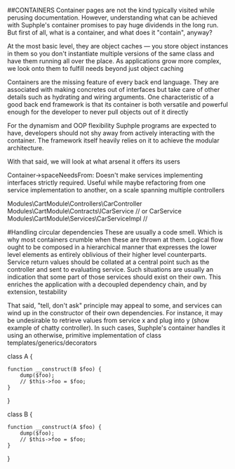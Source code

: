##CONTAINERS
Container pages are not the kind typically visited while perusing 
documentation. However, understanding what can be achieved with Suphple's 
container promises to pay huge dividends in the long run. But first of all, 
what is a container, and what does it "contain", anyway?

At the most basic level, they are object caches — you store object 
instances in them so you don't instantiate multiple versions of the same 
class and have them running all over the place. As applications grow more 
complex, we look onto them to fulfill needs beyond just object caching

Containers are the missing feature of every back end language. They are 
associated with making concretes out of interfaces but take care of other 
details such as hydrating and wiring arguments. One characteristic of a 
good back end framework is that its container is both versatile and 
powerful enough for the developer to never pull objects out of it directly

For the dynamism and OOP flexibility Suphple programs are expected to have, 
developers should not shy away from actively interacting with the 
container. The framework itself heavily relies on it to achieve the modular 
architecture.

With that said, we will look at what arsenal it offers its users

Container->spaceNeedsFrom: Doesn't make services implementing interfaces 
strictly required. Useful while maybe refactoring from one service 
implementation to another, on a scale spanning multiple controllers

Modules\CartModule\Controllers\CarController
Modules\CartModule\Contracts\ICarService // or CarService
Modules\CartModule\Services\CarServiceImpl //


#Handling circular dependencies
These are usually a code smell. Which is why most containers crumble when 
these are thrown at them. Logical flow ought to be composed in a 
hierarchical manner that expresses the lower level elements as entirely 
oblivious of their higher level counterparts. Service return values should 
be collated at a central point such as the controller and sent to 
evaluating service. Such situations are usually an indication that some 
part of those services should exist on their own. This enriches the 
application with a decoupled dependency chain, and by extension, 
testability

That said, "tell, don't ask" principle may appeal to some, and services can 
wind up in the constructor of their own dependencies. For instance, it may 
be undesirable to retrieve values from service x and plug into y (show 
example of chatty controller). In such cases, Suphple's container handles it using an otherwise, primitive implementation of class templates/generics/decorators

class A {

    function __construct(B $foo) {
        dump($foo);
        // $this->foo = $foo;
    }
}

class B {

    function __construct(A $foo) {
        dump($foo);
        // $this->foo = $foo;
    }
}